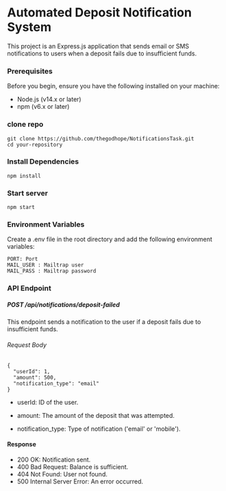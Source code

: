 # Automated Deposit Notification System

This project is an Express.js application that sends email or SMS notifications to users when a deposit fails due to insufficient funds.

### Prerequisites

Before you begin, ensure you have the following installed on your machine:

- Node.js (v14.x or later)
- npm (v6.x or later)

### clone repo

```
git clone https://github.com/thegodhope/NotificationsTask.git
cd your-repository
```

### Install Dependencies

<code>npm install</code>

### Start server

<code>npm start</code>

### Environment Variables

Create a .env file in the root directory and add the following environment variables:

```
PORT: Port
MAIL_USER : Mailtrap user
MAIL_PASS : Mailtrap password
```

### API Endpoint

##### POST /api/notifications/deposit-failed

This endpoint sends a notification to the user if a deposit fails due to insufficient funds.

###### Request Body

```
{
  "userId": 1,
  "amount": 500,
  "notification_type": "email"
}
```

- userId: ID of the user.

* amount: The amount of the deposit that was attempted.

- notification_type: Type of notification ('email' or 'mobile').

#### Response

- 200 OK: Notification sent.
- 400 Bad Request: Balance is sufficient.
- 404 Not Found: User not found.
- 500 Internal Server Error: An error occurred.
